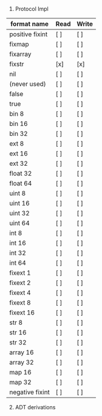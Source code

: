 1. Protocol Impl

format name     | Read | Write
--------------- | -----|------ 
positive fixint | [ ]  | [ ] |
fixmap          | [ ]  | [ ] | 
fixarray        | [ ]  | [ ] | 
fixstr          | [x]  | [x] | 
nil             | [ ]  | [ ] | 
(never used)    | [ ]  | [ ] | 
false           | [ ]  | [ ] | 
true            | [ ]  | [ ] | 
bin 8           | [ ]  | [ ] | 
bin 16          | [ ]  | [ ] | 
bin 32          | [ ]  | [ ] | 
ext 8           | [ ]  | [ ] | 
ext 16          | [ ]  | [ ] | 
ext 32          | [ ]  | [ ] | 
float 32        | [ ]  | [ ] | 
float 64        | [ ]  | [ ] | 
uint 8          | [ ]  | [ ] | 
uint 16         | [ ]  | [ ] | 
uint 32         | [ ]  | [ ] | 
uint 64         | [ ]  | [ ] | 
int 8           | [ ]  | [ ] | 
int 16          | [ ]  | [ ] | 
int 32          | [ ]  | [ ] | 
int 64          | [ ]  | [ ] | 
fixext 1        | [ ]  | [ ] | 
fixext 2        | [ ]  | [ ] | 
fixext 4        | [ ]  | [ ] | 
fixext 8        | [ ]  | [ ] | 
fixext 16       | [ ]  | [ ] | 
str 8           | [ ]  | [ ] | 
str 16          | [ ]  | [ ] | 
str 32          | [ ]  | [ ] | 
array 16        | [ ]  | [ ] | 
array 32        | [ ]  | [ ] | 
map 16          | [ ]  | [ ] | 
map 32          | [ ]  | [ ] | 
negative fixint | [ ]  | [ ] | 

2. ADT derivations
